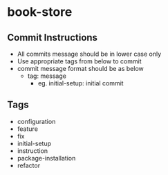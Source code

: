 # book-store

<h2>Commit Instructions</h2>

- All commits message should be in lower case only
- Use appropriate tags from below to commit
- commit message format should be as below
  - tag: message
    - eg. initial-setup: initial commit

<h2>Tags</h2>

- configuration
- feature
- fix
- initial-setup
- instruction
- package-installation
- refactor

